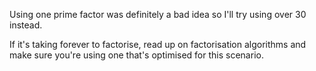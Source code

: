 Using one prime factor was definitely a bad idea so I'll try using over 30 instead.

 If it's taking forever to factorise, read up on factorisation algorithms and make sure you're using one that's optimised for this scenario.